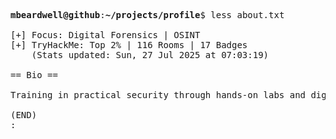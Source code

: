 <pre>

<strong>mbeardwell@github</strong>:<strong>~/projects/profile</strong>$ less about.txt

[+] Focus: Digital Forensics | OSINT
[+] TryHackMe: Top 2% | 116 Rooms | 17 Badges
    (Stats updated: Sun, 27 Jul 2025 at 07:03:19)

== Bio ==

Training in practical security through hands-on labs and digital investigations.

(END)
:
</pre>
